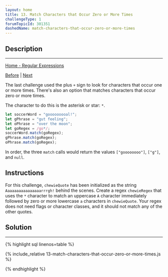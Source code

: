 ```yaml
---
layout: home
title: 13. Match Characters that Occur Zero or More Times
challengeType: 1
forumTopicId: 301351
dashedName: match-characters-that-occur-zero-or-more-times
---
```


<div class="row">
<div class="columnStmt" markdown="1">

## Description
------

[Home - Regular Expressions](./README.md)

[Before](./12-match-characters-that-occur-one-or-more-times.md)  | [Next](./14-find-characters-with-lazy-matching.md) 

The last challenge used the plus `+` sign to look for characters that occur one or more times. There's also an option that matches characters that occur zero or more times.

The character to do this is the asterisk or star: `*`.

```js
let soccerWord = "gooooooooal!";
let gPhrase = "gut feeling";
let oPhrase = "over the moon";
let goRegex = /go*/;
soccerWord.match(goRegex);
gPhrase.match(goRegex);
oPhrase.match(goRegex);
```

In order, the three `match` calls would return the values `["goooooooo"]`, `["g"]`, and `null`.

## Instructions 

For this challenge, `chewieQuote` has been initialized as the string `Aaaaaaaaaaaaaaaarrrgh!` behind the scenes. Create a regex `chewieRegex` that uses the `*` character to match an uppercase `A` character immediately followed by zero or more lowercase `a` characters in `chewieQuote`. Your regex does not need flags or character classes, and it should not match any of the other quotes.

</div>
<div class="columnSol" markdown="1">

## Solution
------

{% highlight sql linenos=table %}

{% include_relative 13-match-characters-that-occur-zero-or-more-times.js %}

{% endhighlight %}

</div>
</div>